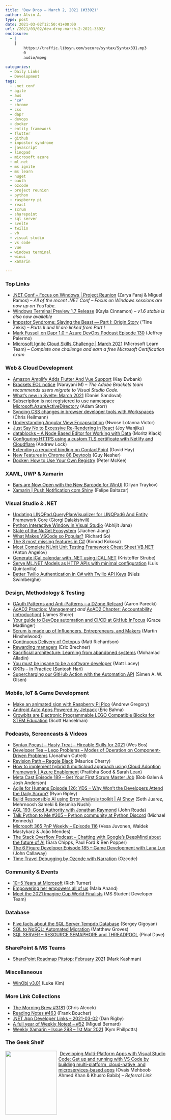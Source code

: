 ```yaml
---
title: 'Dew Drop – March 2, 2021 (#3392)'
author: Alvin A.
type: post
date: 2021-03-02T12:50:41+00:00
url: /2021/03/02/dew-drop-march-2-2021-3392/
enclosure:
  - |
    |
        https://traffic.libsyn.com/secure/syntax/Syntax331.mp3
        0
        audio/mpeg
        
categories:
  - Daily Links
  - Development
tags:
  - .net conf
  - agile
  - aws
  - 'c#'
  - chrome
  - css
  - dapr
  - devops
  - docker
  - entity framework
  - flutter
  - github
  - impostor syndrome
  - javascript
  - linqpad
  - microsoft azure
  - ml.net
  - ms ignite
  - ms learn
  - nuget
  - oauth
  - ozcode
  - project reunion
  - python
  - raspberry pi
  - react
  - scrum
  - sharepoint
  - sql server
  - svelte
  - twilio
  - vb
  - visual studio
  - vs code
  - vue
  - windows terminal
  - winui
  - xamarin

---
```

### <a name="top"></a>Top Links

  * <a href="https://www.youtube.com/watch?v=PUjU8yT3D6w&feature=youtu.be&ab_channel=dotNET" target="_blank" rel="noopener">.NET Conf &#8211; Focus on Windows | Project Reunion</a> (Zarya Faraj & Miguel Ramos) _&#8211; All of the recent .NET Conf &#8211; Focus on Windows sessions are now up on YouTube._
  * <a href="https://devblogs.microsoft.com/commandline/windows-terminal-preview-1-7-release/?WT.mc_id=DOP-MVP-4025064" target="_blank" rel="noopener">Windows Terminal Preview 1.7 Release</a> (Kayla Cinnamon) _&#8211; v1.6 stable is also now available_
  * <a href="https://tinezekis.medium.com/impostor-syndrome-slaying-the-beast-part-i-origin-story-a4e15e0a6bdf" target="_blank" rel="noopener">Impostor Syndrome: Slaying the Beast — Part I: Origin Story</a> (&#8216;Tine Zekis) _&#8211; Parts II and III are linked from Part I_
  * <a href="http://azuredevopspodcast.clear-measure.com/mark-fussell-on-dapr-10-episode-130" target="_blank" rel="noopener">Mark Fussell on Dapr 1.0 &#8211; Azure DevOps Podcast Episode 130</a> (Jeffrey Palermo)
  * <a href="https://csc.docs.microsoft.com/ignite/registration/March2021?WT.mc_id=DOP-MVP-4025064" target="_blank" rel="noopener">Microsoft Ignite Cloud Skills Challenge | March 2021</a> (Microsoft Learn Team) _&#8211; Complete one challenge and earn a free Microsoft Certification exam_



### <a name="web"></a>Web & Cloud Development

  * <a href="http://www.i-programmer.info/news/167-javascript/14386-amazon-amplify-adds-flutter-and-vue-support.html" target="_blank" rel="noopener">Amazon Amplify Adds Flutter And Vue Support</a> (Kay Ewbank)
  * <a href="https://blog.brackets.io/brackets-eol-notice/" target="_blank" rel="noopener">Brackets EOL notice</a> (Narayani M) _&#8211; The Adobe Brackets team recommends users migrate to Visual Studio Code._
  * <a href="https://svelte.dev/blog/whats-new-in-svelte-march-2021" target="_blank" rel="noopener">What&#8217;s new in Svelte: March 2021</a> (Daniel Sandoval)
  * <a href="http://feedproxy.google.com/~r/WestDiscGolf/~3/TkPho_diabM/subscription-is-not-registered-to-use-namespace-Microsoft.AzureActiveDirectory" target="_blank" rel="noopener">Subscription is not registered to use namespace Microsoft.AzureActiveDirectory</a> (Adam Storr)
  * <a href="https://christianheilmann.com/2021/03/02/syncing-css-changes-in-browser-developer-tools-with-workspaces/" target="_blank" rel="noopener">Syncing CSS changes in browser developer tools with Workspaces</a> (Chris Heilmann)
  * <a href="https://www.telerik.com/blogs/understanding-angular-view-encapsulation" target="_blank" rel="noopener">Understanding Angular View Encapsulation</a> (Nwose Lotanna Victor)
  * <a href="https://www.grapecity.com/blogs/just-say-no-to-excessive-re-rendering-in-react" target="_blank" rel="noopener">Just Say No to Excessive Re-Rendering in React</a> (Joy Wanjiku)
  * <a href="https://webkid.io/blog/datablocks-node-based-editor-data-processing-visualization/" target="_blank" rel="noopener">datablocks &#8211; A Node Based Editor for Working with Data</a> (Moritz Klack)
  * <a href="https://andrewlock.net/configuring-https-with-netlify-and-cloudflare/" target="_blank" rel="noopener">Configuring HTTPS using a custom TLS certificate with Netlify and Cloudflare</a> (Andrew Lock)
  * <a href="https://fhirblog.com/2021/03/02/extending-a-required-binding-on-contactpoint/" target="_blank" rel="noopener">Extending a required binding on ContactPoint</a> (David Hay)
  * <a href="https://www.infoq.com/news/2021/03/new-features-chrome-88/?utm_campaign=infoq_content&utm_source=infoq&utm_medium=feed&utm_term=global" target="_blank" rel="noopener">New Features in Chrome 88 Devtools</a> (Guy Nesher)
  * <a href="https://www.docker.com/blog/how-to-use-your-own-registry-2/" target="_blank" rel="noopener">Docker: How to Use Your Own Registry</a> (Peter McKee)



### <a name="silverlight"></a>XAML, UWP & Xamarin

  * <a href="https://www.telerik.com/blogs/bars-are-now-open-with-the-new-barcode-for-winui" target="_blank" rel="noopener">Bars are Now Open with the New Barcode for WinUI</a> (Dilyan Traykov)
  * <a href="https://medium.com/@felipedasilvabaltazar/xamarin-push-notification-com-shiny-751636ce861b?source=rss-63896e8054d0------2" target="_blank" rel="noopener">Xamarin | Push Notification com Shiny</a> (Felipe Baltazar)



### <a name="dotnet"></a>Visual Studio & .NET

  * <a href="http://feedproxy.google.com/~r/AboutMyCode/~3/S9UqtEc6MEE/" target="_blank" rel="noopener">Updating LINQPad.QueryPlanVisualizer for LINQPad6 And Entity Framework Core</a> (Giorgi Dalakishvili)
  * <a href="https://dailydotnettips.com/visual-studio-python-interactive-window/" target="_blank" rel="noopener">Python Interactive Window in Visual Studio</a> (Abhijit Jana)
  * <a href="https://devblogs.microsoft.com/nuget/state-of-the-nuget-ecosystem/?WT.mc_id=DOP-MVP-4025064" target="_blank" rel="noopener">State of the NuGet Ecosystem</a> (Jiachen Jiang)
  * <a href="https://codeburst.io/what-makes-vscode-so-popular-11e1b3c59ffd?source=rss----61061eb0c96b---4" target="_blank" rel="noopener">What Makes VSCode so Popular?</a> (Richard So)
  * <a href="https://tooslowexception.com/the-8-most-missing-features-in-c/" target="_blank" rel="noopener">The 8 most missing features in C#</a> (Konrad Kokosa)
  * <a href="https://www.automatetheplanet.com/most-complete-nunit-unit-testing-framework-cheat-sheet-vbnet/?utm_source=rss&utm_medium=rss&utm_campaign=most-complete-nunit-unit-testing-framework-cheat-sheet-vbnet" target="_blank" rel="noopener">Most Complete NUnit Unit Testing Framework Cheat Sheet VB.NET</a> (Anton Angelov)
  * <a href="https://blog.elmah.io/generate-calendar-in-ical-format-with-net-using-ical-net/" target="_blank" rel="noopener">Generate iCal calendar with .NET using iCAL.NET</a> (Kristoffer Strube)
  * <a href="https://devblogs.microsoft.com/dotnet/serve-ml-net-models-as-http-apis-with-minimal-configuration/?WT.mc_id=DOP-MVP-4025064" target="_blank" rel="noopener">Serve ML.NET Models as HTTP APIs with minimal configuration</a> (Luis Quintanilla)
  * <a href="https://www.twilio.com/blog/better-twilio-authentication-csharp-twilio-api-keys" target="_blank" rel="noopener">Better Twilio Authentication in C# with Twilio API Keys</a> (Niels Swimberghe)



### <a name="design"></a>Design, Methodology & Testing

  * <a href="https://developer.okta.com/blog/2021/03/01/oauth-refcard-patterns-antipatterns" target="_blank" rel="noopener">OAuth Patterns and Anti-Patterns &#8211; a DZone Refcard</a> (Aaron Parecki)
  * <a href="https://www.jamesshore.com/v2/books/aoad2/management" target="_blank" rel="noopener">AoAD2 Practice: Management</a> _and_ <a href="https://www.jamesshore.com/v2/books/aoad2/accountability" target="_blank" rel="noopener">AoAD2 Chapter: Accountability (introduction)</a> (James Shore)
  * <a href="https://github.blog/2021-03-01-guide-devops-automation-ci-cd-github-infocus/" target="_blank" rel="noopener">Your guide to DevOps automation and CI/CD at GitHub InFocus</a> (Grace Madlinger)
  * <a href="https://nkdagility.com/blog/scrum-is-made-up-of-influencers-entrepreneurs-and-makers/" target="_blank" rel="noopener">Scrum is made up of Influencers, Entrepreneurs, and Makers</a> (Martin Hinshelwood)
  * <a href="http://feedproxy.google.com/~r/OctopusDeploy/~3/BPfpAbv9r8E/continuous-delivery-of-octopus" target="_blank" rel="noopener">Continuous Delivery of Octopus</a> (Matt Richardson)
  * <a href="https://imwrightshardcode.com/2021/03/rewarding-managers/" target="_blank" rel="noopener">Rewarding managers</a> (Eric Brechner)
  * <a href="https://stackoverflow.blog/2021/03/01/sacrificial-architecture-learning-from-abandoned-systems/" target="_blank" rel="noopener">Sacrificial architecture: Learning from abandoned systems</a> (Mohamad Alladin)
  * <a href="http://feedproxy.google.com/~r/MattLacey/~3/QkrKLZhW1Uc/you-must-be-insane-to-be-software.html" target="_blank" rel="noopener">You must be insane to be a software developer</a> (Matt Lacey)
  * <a href="https://santoshhari.wordpress.com/2021/03/01/okrs-in-practice/" target="_blank" rel="noopener">OKRs – In Practice</a> (Santosh Hari)
  * <a href="https://www.pulumi.com/blog/supercharging-our-github-action-with-the-pulumi-automation-api/" target="_blank" rel="noopener">Supercharging our GitHub Action with the Automation API</a> (Simen A. W. Olsen)



### <a name="mobile"></a>Mobile, IoT & Game Development

  * <a href="https://www.raspberrypi.org/blog/make-an-animated-sign-with-raspberry-pi-pico/" target="_blank" rel="noopener">Make an animated sign with Raspberry Pi Pico</a> (Andrew Gregory)
  * <a href="http://feedproxy.google.com/~r/blogspot/hsDu/~3/fWRU5Dbe5TY/android-auto-apps-powered-by-jetpack.html" target="_blank" rel="noopener">Android Auto Apps Powered by Jetpack</a> (Eric Bahna)
  * <a href="http://feeds.hanselman.com/~/645430434/0/scotthanselman~Crowbits-are-Electronic-Programmable-LEGO-Compatible-Blocks-for-STEM-Education" target="_blank" rel="noopener">Crowbits are Electronic Programmable LEGO Compatible Blocks for STEM Education</a> (Scott Hanselman)



### <a name="podcasts"></a>Podcasts, Screencasts & Videos

  * <a href="https://traffic.libsyn.com/secure/syntax/Syntax331.mp3" target="_blank" rel="noopener">Syntax Pocast &#8211; Hasty Treat &#8211; Hireable Skills for 2021</a> (Wes Bos)
  * <a href="https://developertea.simplecast.com/episodes/lego-problems-modes-of-operation-on-component-driven-problems-RL4hZqvh" target="_blank" rel="noopener">Developer Tea &#8211; Lego Problems &#8211; Modes of Operation on Component-Driven Problems</a> (Jonathan Cutrell)
  * <a href="https://revisionpath.com/reggie-black" target="_blank" rel="noopener">Revision Path &#8211; Reggie Black</a> (Maurice Cherry)
  * <a href="https://channel9.msdn.com/Shows/Azure-Enablement/How-to-implement-hybrid--multicloud-approach-using-Cloud-Adoption-Framework?WT.mc_id=DOP-MVP-4025064" target="_blank" rel="noopener">How to implement hybrid & multicloud approach using Cloud Adoption Framework | Azure Enablement</a> (Pratibha Sood & Sarah Lean)
  * <a href="https://www.meta-cast.com/episode/episode-189-get-your-first-scrum-master-job" target="_blank" rel="noopener">Meta Cast Episode 189 &#8211; Get Your First Scrum Master Job</a> (Bob Galen & Josh Anderson)
  * <a href="https://ryanripley.com/episode-126-yds-why-wont-the-developers-attend-the-daily-scrum/" target="_blank" rel="noopener">Agile for Humans Episode 126: YDS – Why Won’t the Developers Attend the Daily Scrum?</a> (Ryan Ripley)
  * <a href="https://channel9.msdn.com/Shows/AI-Show/Build-Responsible-AI-using-Error-Analysis-toolkit?WT.mc_id=DOP-MVP-4025064" target="_blank" rel="noopener">Build Responsible AI using Error Analysis toolkit | AI Show</a> (Seth Juarez, Mehrnoosh Sameki & Besmira Nushi)
  * <a href="https://www.ageekleader.com/agl-193-good-authority-with-jonathan-raymond/" target="_blank" rel="noopener">AGL 193: Good Authority with Jonathan Raymond</a> (John Rouda)
  * <a href="https://talkpython.fm/episodes/show/305/python-community-at-python-discord" target="_blank" rel="noopener">Talk Python to Me #305 &#8211; Python community at Python Discord</a> (Michael Kennedy)
  * <a href="https://developer.microsoft.com/en-us/sharepoint/blogs/microsoft-365-pnp-weekly-episode-116/?WT.mc_id=DOP-MVP-4025064" target="_blank" rel="noopener">Microsoft 365 PnP Weekly – Episode 116</a> (Vesa Juvonen, Waldek Mastykarz & João Mendes)
  * <a href="https://the-stack-overflow-podcast.simplecast.com/episodes/deepmind-julian-alpha-zero-muzero-ai-deep-learning-5sYzPW81" target="_blank" rel="noopener">The Stack Overflow Podcast &#8211; Chatting with Google&#8217;s DeepMind about the future of AI</a> (Sara Chipps, Paul Ford & Ben Popper)
  * <a href="https://6figuredev.com/uncategorized/episode-185-game-development-with-lana-lux/" target="_blank" rel="noopener">The 6 Figure Developer Episode 185 – Game Development with Lana Lux</a> (John Callaway)
  * <a href="http://www.youtube.com/watch?v=TXj4zqu6UdQ" target="_blank" rel="noopener">Time Travel Debugging by Ozcode with Narration</a> (Ozcode)



### <a name="events"></a>Community & Events

  * <a href="https://www.bitcrazed.com/blog/2021/02/10-5-years-at-microsoft/" target="_blank" rel="noopener">10+5 Years at Microsoft</a> (Rich Turner)
  * <a href="https://blogs.microsoft.com/blog/2021/03/01/empowering-her-empowers-all-of-us/" target="_blank" rel="noopener">Empowering her empowers all of us</a> (Mala Anand)
  * <a href="https://techcommunity.microsoft.com/t5/student-developer-blog/meet-the-2021-imagine-cup-world-finalists/ba-p/2171758?WT.mc_id=DOP-MVP-4025064" target="_blank" rel="noopener">Meet the 2021 Imagine Cup World Finalists</a> (MS Student Developer Team)



### <a name="sql"></a>Database

  * <a href="http://feedproxy.google.com/~r/MSSQLTips-LatestSqlServerTips/~3/1La_x_REsJw/" target="_blank" rel="noopener">Five facts about the SQL Server Tempdb Database</a> (Sergey Gigoyan)
  * <a href="https://blog.couchbase.com/sql-to-nosql-automated-migration/" target="_blank" rel="noopener">SQL to NoSQL: Automated Migration</a> (Matthew Groves)
  * <a href="https://blog.sqlauthority.com/2021/03/02/sql-server-resource-semaphore-and-threadpool/?utm_source=rss&utm_medium=rss&utm_campaign=sql-server-resource-semaphore-and-threadpool" target="_blank" rel="noopener">SQL SERVER – RESOURCE SEMAPHORE and THREADPOOL</a> (Pinal Dave)



### <a name="sp"></a>SharePoint & MS Teams

  * <a href="https://techcommunity.microsoft.com/t5/microsoft-sharepoint-blog/sharepoint-roadmap-pitstop-february-2021/ba-p/2173114?WT.mc_id=DOP-MVP-4025064" target="_blank" rel="noopener">SharePoint Roadmap Pitstop: February 2021</a> (Mark Kashman)



### <a name="misc"></a>Miscellaneous

  * <a href="https://techcommunity.microsoft.com/t5/sysinternals-blog/winobj-v3-01/ba-p/2175086?WT.mc_id=DOP-MVP-4025064" target="_blank" rel="noopener">WinObj v3.01</a> (Luke Kim)



### <a name="links"></a>More Link Collections

  * <a href="http://feedproxy.google.com/~r/ReflectivePerspective/~3/CraSgz1MQIY/" target="_blank" rel="noopener">The Morning Brew #3181</a> (Chris Alcock)
  * <a href="http://www.frankysnotes.com/2021/03/reading-notes-463.html" target="_blank" rel="noopener">Reading Notes #463</a> (Frank Boucher)
  * <a href="https://links.danrigby.com/2021/03/app-developer-links-2021-03-02/" target="_blank" rel="noopener">.NET App Developer Links &#8211; 2021-03-02</a> (Dan Rigby)
  * <a href="https://blog.miguelbernard.com/weekly-notes-52/" target="_blank" rel="noopener">A full year of Weekly Notes! &#8211; #52</a> (Miguel Bernard)
  * <a href="http://weeklyxamarin.com/issues/298" target="_blank" rel="noopener">Weekly Xamarin &#8211; Issue 298 &#8211; 1st Mar 2021</a> (Kym Phillpotts)



### <a name="shelf"></a>The Geek Shelf

<a href="https://www.amazon.com/Developing-Multi-Platform-Visual-Studio-microservices-based-ebook/dp/B08FBHTSJ2/?tag=amavin-20" target="_blank" rel="noopener"><img loading="lazy" decoding="async" width="162" height="200" align="left" style="margin: 0px 5px 0px 0px; border: 0px currentcolor; border-image: none; float: left; display: inline; background-image: none;" src="https://m.media-amazon.com/images/I/91EOe02iIvL._AC_UL320_.jpg" border="0" /></a>&nbsp;<a href="https://www.amazon.com/Developing-Multi-Platform-Visual-Studio-microservices-based-ebook/dp/B08FBHTSJ2/?tag=amavin-20" target="_blank" rel="noopener">Developing Multi-Platform Apps with Visual Studio Code: Get up and running with VS Code by building multi-platform, cloud-native, and microservices-based apps</a> (Ovais Mehboob Ahmed Khan & Khusro Babib) _&#8211; Referral Link_